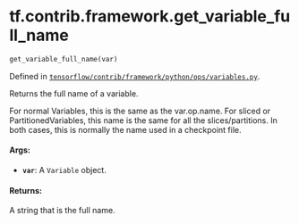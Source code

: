 <div itemscope itemtype="http://developers.google.com/ReferenceObject">
<meta itemprop="name" content="tf.contrib.framework.get_variable_full_name" />
</div>

# tf.contrib.framework.get_variable_full_name

``` python
get_variable_full_name(var)
```



Defined in [`tensorflow/contrib/framework/python/ops/variables.py`](https://www.tensorflow.org/code/tensorflow/contrib/framework/python/ops/variables.py).

Returns the full name of a variable.

For normal Variables, this is the same as the var.op.name.  For
sliced or PartitionedVariables, this name is the same for all the
slices/partitions. In both cases, this is normally the name used in
a checkpoint file.

#### Args:

* <b>`var`</b>: A `Variable` object.


#### Returns:

A string that is the full name.